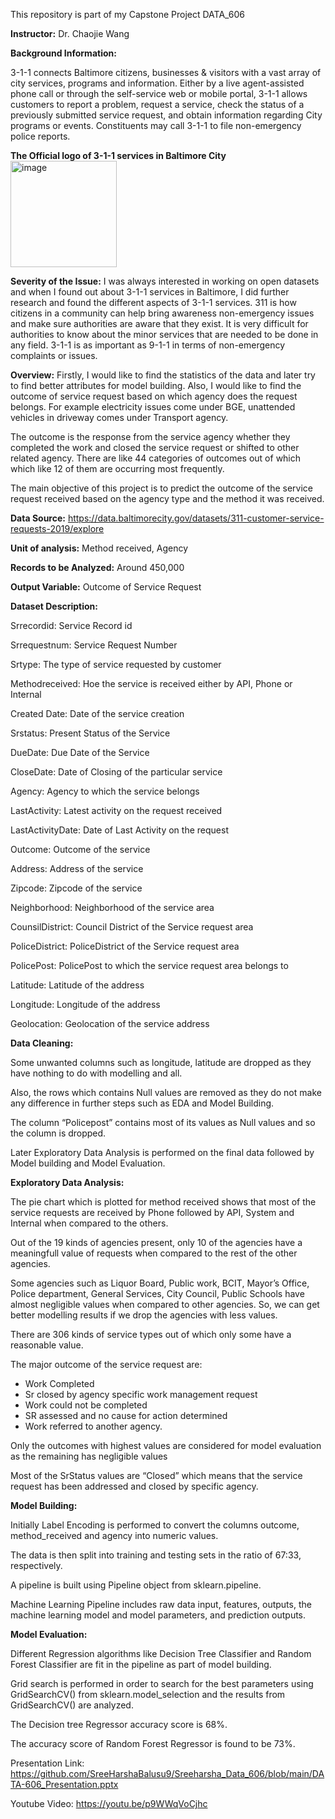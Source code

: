 This repository is part of my Capstone Project DATA_606 

**Instructor:** Dr. Chaojie Wang


**Background Information:**

3-1-1 connects Baltimore citizens, businesses & visitors with a vast array of city services, programs and information.  Either by a live agent-assisted phone call or through the self-service web or mobile portal, 3-1-1 allows customers to report a problem, request a service, check the status of a previously submitted service request, and obtain information regarding City programs or events. Constituents may call 3-1-1 to file non-emergency police reports.

**The Official logo of 3-1-1 services in Baltimore City**
<img width="170" alt="image" src="https://user-images.githubusercontent.com/91503635/172508351-4f033f43-de43-4408-9d81-ecbbbe3e1b26.png">



**Severity of the Issue:**
I was always interested in working on open datasets and when I found out about 3-1-1 services in Baltimore, I did further research and found the different aspects of 3-1-1 services. 311 is how citizens in a community can help bring awareness non-emergency issues and make sure authorities are aware that they exist. It is very difficult for authorities to know about the minor services that are needed to be done in any field. 3-1-1 is as important as 9-1-1 in terms of non-emergency complaints or issues. 

**Overview:** 
Firstly, I would like to find the statistics of the data and later try to find better attributes for model building. Also, I would like to find the outcome of service request based on which agency does the request belongs. For example electricity issues come under BGE, unattended vehicles in driveway comes under Transport agency. 

The outcome is the response from the service agency whether they completed the work and closed the service request or shifted to other related agency. There are like 44 categories of outcomes out of which which like 12 of them are occurring most frequently.

The main objective of this project is to predict the outcome of the service request received based on the agency type and the method it was received.



**Data Source:** https://data.baltimorecity.gov/datasets/311-customer-service-requests-2019/explore 

**Unit of analysis:** Method received, Agency 

**Records to be Analyzed:** Around 450,000 

**Output Variable:** Outcome of Service Request


**Dataset Description:** 

Srrecordid: Service Record id

Srrequestnum: Service Request Number

Srtype: The type of service requested by customer

Methodreceived: Hoe the service is received either by API, Phone or Internal

Created Date: Date of the service creation

Srstatus: Present Status of the Service

DueDate: Due Date of the Service

CloseDate: Date of Closing of the particular service

Agency: Agency to which the service belongs

LastActivity: Latest activity on the request received

LastActivityDate: Date of Last Activity on the request

Outcome: Outcome of the service

Address: Address of the service

Zipcode: Zipcode of the service

Neighborhood: Neighborhood of the service area

CounsilDistrict: Council District of the Service request area

PoliceDistrict: PoliceDistrict of the Service request area

PolicePost: PolicePost to which the service request area belongs to

Latitude: Latitude of the address

Longitude: Longitude of the address

Geolocation: Geolocation of the service address


**Data Cleaning:** 

Some unwanted columns such as longitude, latitude are dropped as they have nothing to do with modelling and all.

Also, the rows which contains Null values are removed as they do not make any difference in further steps such as EDA and Model Building. 

The column “Policepost” contains most of its values as Null values and so the column is dropped.

Later Exploratory Data Analysis is performed on the final data followed by Model building and Model Evaluation.


**Exploratory Data Analysis:**

The pie chart which is plotted for method received shows that most of the service requests are received by Phone followed by API, System and Internal when compared to the others. 

Out of the 19 kinds of agencies present, only 10 of the agencies have a meaningfull value of requests when compared to the rest of the other agencies.

Some agencies such as Liquor Board, Public work,  BCIT, Mayor’s Office, Police department, General Services, City Council, Public Schools have almost negligible values when compared to other agencies. So, we can get better modelling results if we drop the agencies with less values. 

There are 306 kinds of service types out of which only some have a reasonable value.

The major outcome of the service request are:
- Work Completed
- Sr closed by agency specific work management request
- Work could not be completed
- SR assessed and no cause for action determined
- Work referred to another agency.

Only the outcomes with highest values are considered for model evaluation as the remaining has negligible values 

Most of the SrStatus values are “Closed” which means that the service request has been addressed and closed by specific agency.


**Model Building:**

Initially Label Encoding is performed to convert the columns outcome, method_received and agency into numeric values.

The data is then split into training and testing sets in the ratio of 67:33, respectively. 

A pipeline is built using Pipeline object from sklearn.pipeline. 

Machine Learning Pipeline includes raw data input, features, outputs, the machine learning model and model parameters, and prediction outputs.


**Model Evaluation:**

Different Regression algorithms like Decision Tree Classifier and Random Forest Classifier are fit in the pipeline as part of model building.

Grid search is performed in order to search for the best parameters using GridSearchCV() from sklearn.model_selection and the results from GridSearchCV() are analyzed.

The Decision tree Regressor accuracy score is 68%.

The accuracy score of Random Forest Regressor is found to be 73%. 


Presentation Link: https://github.com/SreeHarshaBalusu9/Sreeharsha_Data_606/blob/main/DATA-606_Presentation.pptx

Youtube Video: https://youtu.be/p9WWqVoCjhc 

